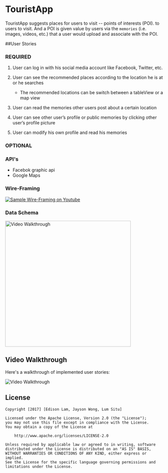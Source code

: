 # TouristApp
TouristApp suggests places for users to visit -- points of interests (POI). to users to visit. And a POI is given value by users via the `memories` (i.e. images, videos, etc.) that a user would upload and associate with the POI.

##User Stories

### **REQUIRED**

1. User can log in with his social media account like Facebook, Twitter, etc.

2. User can see the recommended places according to the location he is at or he searches      
   - The recommended locations can be switch between a tableView or a map view

3. User can read the memories other users post about a certain location

4. User can see other user’s profile or public memories by clicking other user’s profile picture

5. User can modify his own profile and read his memories

### **OPTIONAL**

### API's
* Facebok graphic api
* Google Maps

### Wire-Framing
<a href='https://www.youtube.com/watch?v=ZRsC18d1Wfg&feature=youtu.be'><img src='http://i.imgur.com/wQkVf5N.jpg' title='Sample Wire-Framing on Youtube' width='' alt='Sample Wire-Framing on Youtube'/></a>

### Data Schema
<img src='http://i.imgur.com/1Dqwk8r.jpg' title='Video Walkthrough' width='400' alt='Video Walkthrough' />

## Video Walkthrough 

Here's a walkthrough of implemented user stories:

<img src='http://i.imgur.com/u3jguYs.gif' title='Video Walkthrough' width='' alt='Video Walkthrough' />


## License

    Copyright [2017] [Edison Lam, Jayson Wong, Lum Situ]

    Licensed under the Apache License, Version 2.0 (the "License");
    you may not use this file except in compliance with the License.
    You may obtain a copy of the License at

        http://www.apache.org/licenses/LICENSE-2.0

    Unless required by applicable law or agreed to in writing, software
    distributed under the License is distributed on an "AS IS" BASIS,
    WITHOUT WARRANTIES OR CONDITIONS OF ANY KIND, either express or implied.
    See the License for the specific language governing permissions and
    limitations under the License.
